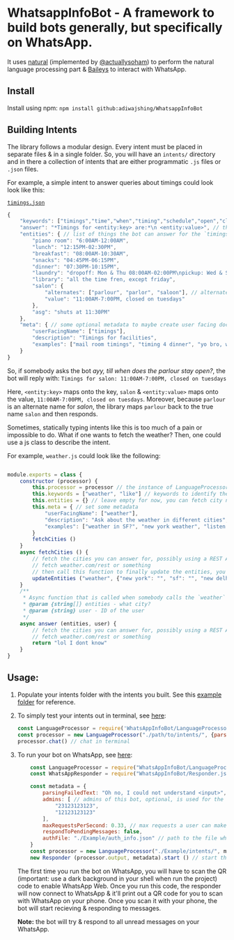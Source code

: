 # WhatsappInfoBot - A framework to build bots generally, but specifically on WhatsApp. 

It uses [natural](https://github.com/NaturalNode/natural) (implemented by [@actuallysoham](https://github.com/actuallysoham)) to perform the natural language processing part & [Baileys](https://github.com/adiwajshing/Baileys) to interact with WhatsApp.

## Install

Install using npm: ` npm install github:adiwajshing/WhatsappInfoBot `

## Building Intents

The library follows a modular design. Every intent must be placed in separate files & in a single folder. So, you will have an `intents/` directory and in there a collection of intents that are either programmatic `.js` files or `.json` files. 

For example, a simple intent to answer queries about timings could look look like this:

[`timings.json`](/Example/intents/timings.json)
``` javascript
{
    "keywords": ["timings","time","when","timing","schedule","open","close"], // the keywords to identify an intent
    "answer": "*Timings for <entity:key> are:*\n <entity:value>", // the answer for this intent
    "entities": { // list of things the bot can answer for the `timings` intent
        "piano room": "6:00AM-12:00AM",
        "lunch": "12:15PM-02:30PM",
        "breakfast": "08:00AM-10:30AM",
        "snacks": "04:45PM-06:15PM",
        "dinner": "07:30PM-10:15PM",
        "laundry": "dropoff: Mon & Thu 08:00AM-02:00PM\npickup: Wed & Sat 04:30PM-06:00PM",
        "library": "all the time fren, except friday",
        "salon": {
            "alternates": ["parlour", "parlor", "saloon"], // alternate names for the same entity
            "value": "11:00AM-7:00PM, closed on tuesdays"
        },
        "asg": "shuts at 11:30PM"
    },
    "meta": { // some optional metadata to maybe create user facing documentation, see Example/intents/help.js
        "userFacingName": ["timings"],
        "description": "Timings for facilities",
        "examples": ["mail room timings", "timing 4 dinner", "yo bro, when can i get lunch"]
    }
}
```

So, if somebody asks the bot *ayy, till when does the parlour stay open?*, the bot will reply with:
    ```
    Timings for salon:
    11:00AM-7:00PM, closed on tuesdays
    ```

Here, `<entity:key>` maps onto the key, `salon` & `<entity:value>` maps onto the value, `11:00AM-7:00PM, closed on tuesdays`.
Moreover, because `parlour` is an alternate name for *salon*, the library maps `parlour` back to the true name `salon` and then responds.

Sometimes, statically typing intents like this is too much of a pain or impossible to do. What if one wants to fetch the weather? Then, one could use a js class to describe the intent.

For example, `weather.js` could look like the following:

``` javascript

module.exports = class {
    constructor (processor) {
        this.processor = processor // the instance of LanguageProcessor.js that created this instance
        this.keywords = ["weather", "like"] // keywords to identify the intent
        this.entities = {} // leave empty for now, you can fetch city names later and update the entities
        this.meta = { // set some metadata
            "userFacingName": ["weather"],
            "description": "Ask about the weather in different cities",
            "examples": ["weather in SF?", "new york weather", "listen fren, you better tell me what its like in Bombay"]
        }
        fetchCities ()
    }
    async fetchCities () {
        // fetch the cities you can answer for, possibly using a REST API
        // fetch weather.com/rest or something
        // then call this function to finally update the entities, you can leave the values blank because the answer will be fetched
        updateEntities ("weather", {"new york": "", "sf": "", "new delhi": "", "tokyo": ""}) 
    }
    /**
     * Async function that is called when somebody calls the `weather` command
     * @param {string[]} entities - what city?
     * @param {string} user - ID of the user
     */
    async answer (entities, user) {
        // fetch the cities you can answer for, possibly using a REST API
        // fetch weather.com/rest or something
        return "lol I dont know"
    }
}

```

## Usage:

1. Populate your intents folder with the intents you built. See this [example folder](/Example) for reference.
2. To simply test your intents out in terminal, see [here](/Example/chat.js):
    ``` javascript
    const LanguageProcessor = require('WhatsAppInfoBot/LanguageProcessor.js')
    const processor = new LanguageProcessor("./path/to/intents/", {parsingFailedText: "Oh no, I could not understand <input>"})
    processor.chat() // chat in terminal
    ```
2. To run your bot on WhatsApp, see [here](/Example/index.js): 
    ``` javascript
        const LanguageProcessor = require("WhatsAppInfoBot/LanguageProcessor.js")
        const WhatsAppResponder = require("WhatsAppInfoBot/Responder.js")

        const metadata = {
            parsingFailedText: "Oh no, I could not understand <input>", // what to say when the bot failed to understand what was being said
            admins: [ // admins of this bot, optional, is used for the help.js intent
                "23123123123",
                "12123123123"
            ],
            maxRequestsPerSecond: 0.33, // max requests a user can make in a second
            respondToPendingMessages: false,
            authFile: "./Example/auth_info.json" // path to the file where the WhatsApp credentials will be stored
        }
        const processor = new LanguageProcessor("./Example/intents/", metadata) // create the processor
        new Responder (processor.output, metadata).start () // start the WhatsApp Responder
    ```
    The first time you run the bot on WhatsApp, you will have to scan the QR (important: use a dark background in your shell when run the project) code to enable WhatsApp Web.
    Once you run this code, the responder will now connect to WhatsApp & it'll print out a QR code for you to scan with WhatsApp on your phone. 
    Once you scan it with your phone, the bot will start recieving & responding to messages.
    
    **Note:** the bot will try & respond to all unread messages on your WhatsApp.
